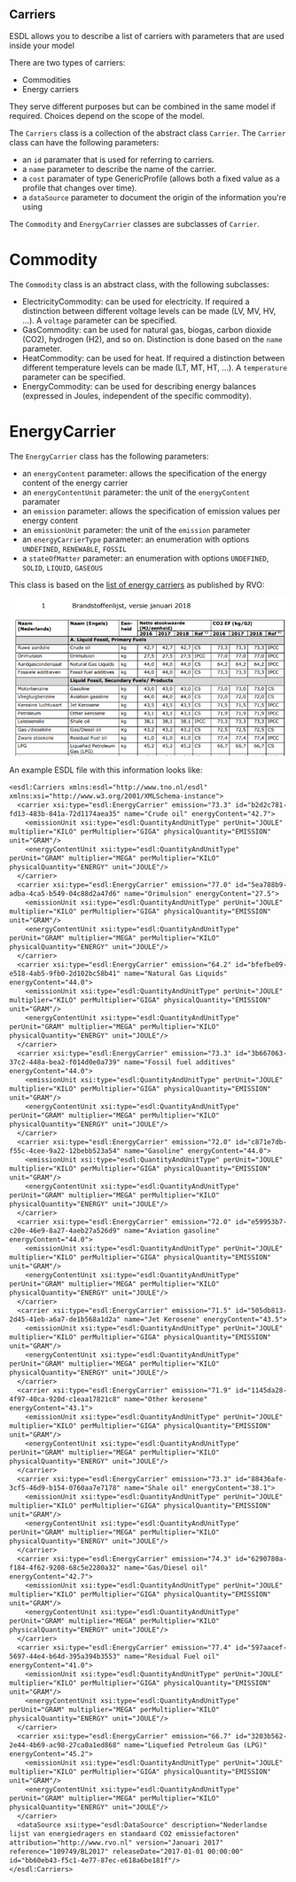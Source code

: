 ## Carriers

ESDL allows you to describe a list of carriers with parameters that are used inside your model

There are two types of carriers:
- Commodities
- Energy carriers

They serve different purposes but can be combined in the same model if required. Choices depend on the scope of the model.

The `Carriers` class is a collection of the abstract class `Carrier`. The `Carrier` class can have the following parameters:
- an `id` paramater that is used for referring to carriers.
- a `name` parameter to describe the name of the carrier.
- a `cost` paramater of type GenericProfile (allows both a fixed value as a profile that changes over time).
- a `dataSource` parameter to document the origin of the information you're using

The `Commodity` and `EnergyCarrier` classes are subclasses of `Carrier`.

# Commodity

The `Commodity` class is an abstract class, with the following subclasses:
- ElectricityCommodity: can be used for electricity. If required a distinction between different voltage levels can be made (LV, MV, HV, ...). A `voltage` parameter can be specified.
- GasCommodity: can be used for natural gas, biogas, carbon dioxide (CO2), hydrogen (H2), and so on. Distinction is done based on the `name` parameter.
- HeatCommodity: can be used for heat. If required a distinction between different temperature levels can be made (LT, MT, HT, ...). A `temperature` parameter can be specified. 
- EnergyCommodity: can be used for describing energy balances (expressed in Joules, independent of the specific commodity).

# EnergyCarrier

The `EnergyCarrier` class has the following parameters:
- an `energyContent` parameter: allows the specification of the energy content of the energy carrier
- an `energyContentUnit` parameter: the unit of the `energyContent` paramater
- an `emission` parameter: allows the specification of emission values per energy content
- an `emissionUnit` parameter: the unit of the `emission` parameter
- an `energyCarrierType` parameter: an enumeration with options `UNDEFINED`, `RENEWABLE`, `FOSSIL`
- a `stateOfMatter` parameter: an enumeration with options `UNDEFINED`, `SOLID`, `LIQUID`, `GASEOUS`

This class is based on the [list of energy carriers](https://www.rvo.nl/sites/default/files/2018/03/Nederlandse%20energiedragerlijst%202018.pdf) as published by RVO:

![](.gitbook/assets/RVO-emission-energycarriers.PNG)

An example ESDL file with this information looks like:

```markup
<esdl:Carriers xmlns:esdl="http://www.tno.nl/esdl" xmlns:xsi="http://www.w3.org/2001/XMLSchema-instance">
  <carrier xsi:type="esdl:EnergyCarrier" emission="73.3" id="b2d2c781-fd13-483b-841a-72d1174aea35" name="Crude oil" energyContent="42.7">
    <emissionUnit xsi:type="esdl:QuantityAndUnitType" perUnit="JOULE" multiplier="KILO" perMultiplier="GIGA" physicalQuantity="EMISSION" unit="GRAM"/>
    <energyContentUnit xsi:type="esdl:QuantityAndUnitType" perUnit="GRAM" multiplier="MEGA" perMultiplier="KILO" physicalQuantity="ENERGY" unit="JOULE"/>
  </carrier>
  <carrier xsi:type="esdl:EnergyCarrier" emission="77.0" id="5ea788b9-adba-4ca5-b549-04c88d2a47d6" name="Orimulsion" energyContent="27.5">
    <emissionUnit xsi:type="esdl:QuantityAndUnitType" perUnit="JOULE" multiplier="KILO" perMultiplier="GIGA" physicalQuantity="EMISSION" unit="GRAM"/>
    <energyContentUnit xsi:type="esdl:QuantityAndUnitType" perUnit="GRAM" multiplier="MEGA" perMultiplier="KILO" physicalQuantity="ENERGY" unit="JOULE"/>
  </carrier>
  <carrier xsi:type="esdl:EnergyCarrier" emission="64.2" id="bfefbe09-e518-4ab5-9fb0-2d102bc58b41" name="Natural Gas Liquids" energyContent="44.0">
    <emissionUnit xsi:type="esdl:QuantityAndUnitType" perUnit="JOULE" multiplier="KILO" perMultiplier="GIGA" physicalQuantity="EMISSION" unit="GRAM"/>
    <energyContentUnit xsi:type="esdl:QuantityAndUnitType" perUnit="GRAM" multiplier="MEGA" perMultiplier="KILO" physicalQuantity="ENERGY" unit="JOULE"/>
  </carrier>
  <carrier xsi:type="esdl:EnergyCarrier" emission="73.3" id="3b667063-37c2-448a-bea2-f014d0e0a739" name="Fossil fuel additives" energyContent="44.0">
    <emissionUnit xsi:type="esdl:QuantityAndUnitType" perUnit="JOULE" multiplier="KILO" perMultiplier="GIGA" physicalQuantity="EMISSION" unit="GRAM"/>
    <energyContentUnit xsi:type="esdl:QuantityAndUnitType" perUnit="GRAM" multiplier="MEGA" perMultiplier="KILO" physicalQuantity="ENERGY" unit="JOULE"/>
  </carrier>
  <carrier xsi:type="esdl:EnergyCarrier" emission="72.0" id="c871e7db-f55c-4cee-9a22-12bebb523a54" name="Gasoline" energyContent="44.0">
    <emissionUnit xsi:type="esdl:QuantityAndUnitType" perUnit="JOULE" multiplier="KILO" perMultiplier="GIGA" physicalQuantity="EMISSION" unit="GRAM"/>
    <energyContentUnit xsi:type="esdl:QuantityAndUnitType" perUnit="GRAM" multiplier="MEGA" perMultiplier="KILO" physicalQuantity="ENERGY" unit="JOULE"/>
  </carrier>
  <carrier xsi:type="esdl:EnergyCarrier" emission="72.0" id="e59953b7-c20e-46e9-8a27-4aeb27a526d9" name="Aviation gasoline" energyContent="44.0">
    <emissionUnit xsi:type="esdl:QuantityAndUnitType" perUnit="JOULE" multiplier="KILO" perMultiplier="GIGA" physicalQuantity="EMISSION" unit="GRAM"/>
    <energyContentUnit xsi:type="esdl:QuantityAndUnitType" perUnit="GRAM" multiplier="MEGA" perMultiplier="KILO" physicalQuantity="ENERGY" unit="JOULE"/>
  </carrier>
  <carrier xsi:type="esdl:EnergyCarrier" emission="71.5" id="505db813-2d45-41eb-a6a7-de1b568a1d2a" name="Jet Kerosene" energyContent="43.5">
    <emissionUnit xsi:type="esdl:QuantityAndUnitType" perUnit="JOULE" multiplier="KILO" perMultiplier="GIGA" physicalQuantity="EMISSION" unit="GRAM"/>
    <energyContentUnit xsi:type="esdl:QuantityAndUnitType" perUnit="GRAM" multiplier="MEGA" perMultiplier="KILO" physicalQuantity="ENERGY" unit="JOULE"/>
  </carrier>
  <carrier xsi:type="esdl:EnergyCarrier" emission="71.9" id="1145da28-4f97-40ca-920d-c1eaa17821c8" name="Other kerosene" energyContent="43.1">
    <emissionUnit xsi:type="esdl:QuantityAndUnitType" perUnit="JOULE" multiplier="KILO" perMultiplier="GIGA" physicalQuantity="EMISSION" unit="GRAM"/>
    <energyContentUnit xsi:type="esdl:QuantityAndUnitType" perUnit="GRAM" multiplier="MEGA" perMultiplier="KILO" physicalQuantity="ENERGY" unit="JOULE"/>
  </carrier>
  <carrier xsi:type="esdl:EnergyCarrier" emission="73.3" id="88436afe-3cf5-46d9-b154-0760aa7e7178" name="Shale oil" energyContent="38.1">
    <emissionUnit xsi:type="esdl:QuantityAndUnitType" perUnit="JOULE" multiplier="KILO" perMultiplier="GIGA" physicalQuantity="EMISSION" unit="GRAM"/>
    <energyContentUnit xsi:type="esdl:QuantityAndUnitType" perUnit="GRAM" multiplier="MEGA" perMultiplier="KILO" physicalQuantity="ENERGY" unit="JOULE"/>
  </carrier>
  <carrier xsi:type="esdl:EnergyCarrier" emission="74.3" id="6290780a-f184-4f62-9208-68c5e2280a32" name="Gas/Diesel oil" energyContent="42.7">
    <emissionUnit xsi:type="esdl:QuantityAndUnitType" perUnit="JOULE" multiplier="KILO" perMultiplier="GIGA" physicalQuantity="EMISSION" unit="GRAM"/>
    <energyContentUnit xsi:type="esdl:QuantityAndUnitType" perUnit="GRAM" multiplier="MEGA" perMultiplier="KILO" physicalQuantity="ENERGY" unit="JOULE"/>
  </carrier>
  <carrier xsi:type="esdl:EnergyCarrier" emission="77.4" id="597aacef-5697-44e4-b64d-395a394b3553" name="Residual Fuel oil" energyContent="41.0">
    <emissionUnit xsi:type="esdl:QuantityAndUnitType" perUnit="JOULE" multiplier="KILO" perMultiplier="GIGA" physicalQuantity="EMISSION" unit="GRAM"/>
    <energyContentUnit xsi:type="esdl:QuantityAndUnitType" perUnit="GRAM" multiplier="MEGA" perMultiplier="KILO" physicalQuantity="ENERGY" unit="JOULE"/>
  </carrier>
  <carrier xsi:type="esdl:EnergyCarrier" emission="66.7" id="3203b562-2e44-4b69-ac98-27ca0a1ed868" name="Liquefied Petroleum Gas (LPG)" energyContent="45.2">
    <emissionUnit xsi:type="esdl:QuantityAndUnitType" perUnit="JOULE" multiplier="KILO" perMultiplier="GIGA" physicalQuantity="EMISSION" unit="GRAM"/>
    <energyContentUnit xsi:type="esdl:QuantityAndUnitType" perUnit="GRAM" multiplier="MEGA" perMultiplier="KILO" physicalQuantity="ENERGY" unit="JOULE"/>
  </carrier>
  <dataSource xsi:type="esdl:DataSource" description="Nederlandse lijst van energiedragers en standaard CO2 emissiefactoren" attribution="http://www.rvo.nl" version="Januari 2017" reference="109749/BL2017" releaseDate="2017-01-01 00:00:00" id="bb60eb43-f5c1-4e77-87ec-e618a6be181f"/>
</esdl:Carriers>
```


